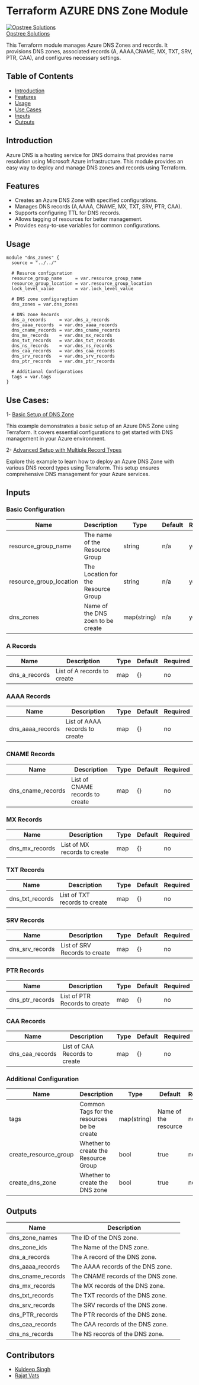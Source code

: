 # Terraform AZURE DNS Zone Module
[![Opstree Solutions][opstree_avatar]][opstree_homepage]<br/>[Opstree Solutions][opstree_homepage] 

  [opstree_homepage]: https://opstree.github.io/
  [opstree_avatar]: https://img.cloudposse.com/150x150/https://github.com/opstree.png


This Terraform module manages Azure DNS Zones and records. It provisions DNS zones, associated records (A, AAAA,CNAME, MX, TXT, SRV, PTR, CAA), and configures necessary settings.

## Table of Contents

- [Introduction](#introduction)
- [Features](#features)
- [Usage](#usage)
- [Use Cases](#UseCases)
- [Inputs](#inputs)
- [Outputs](#outputs)



## Introduction

Azure DNS is a hosting service for DNS domains that provides name resolution using Microsoft Azure infrastructure. This module provides an easy way to deploy and manage DNS zones and records using Terraform.

## Features

- Creates an Azure DNS Zone with specified configurations.
- Manages DNS records (A,AAAA, CNAME, MX, TXT, SRV, PTR, CAA).
- Supports configuring TTL for DNS records.
- Allows tagging of resources for better management.
- Provides easy-to-use variables for common configurations.

## Usage

```hcl
module "dns_zones" {
  source = "../../"

  # Resurce configuration
  resource_group_name     = var.resource_group_name
  resource_group_location = var.resource_group_location
  lock_level_value        = var.lock_level_value

  # DNS zone configuragtion
  dns_zones = var.dns_zones

  # DNS zone Records
  dns_a_records     = var.dns_a_records
  dns_aaaa_records  = var.dns_aaaa_records
  dns_cname_records = var.dns_cname_records
  dns_mx_records    = var.dns_mx_records
  dns_txt_records   = var.dns_txt_records
  dns_ns_records    = var.dns_ns_records
  dns_caa_records   = var.dns_caa_records
  dns_srv_records   = var.dns_srv_records
  dns_ptr_records   = var.dns_ptr_records
  
  # Additional Configurations
  tags = var.tags
}
```


## Use Cases:

1- [Basic Setup of DNS Zone](https://github.com/OT-terraform-azure-modules/terraform-azure-dns-zone/tree/feature_0.0.1/examples/basic_setup_of_dns_zone)

  This example demonstrates a basic setup of an Azure DNS Zone using Terraform. It covers essential configurations to get started with DNS management in your Azure environment.

2- [Advanced Setup with Multiple Record Types](https://github.com/OT-terraform-azure-modules/terraform-azure-dns-zone/tree/feature_0.0.1/examples/setup_with_multiple_record_types)

 Explore this example to learn how to deploy an Azure DNS Zone with various DNS record types using Terraform. This setup ensures comprehensive DNS management for your Azure services.


## Inputs

### Basic Configuration

| Name                 | Description                                                       | Type     | Default | Required |
|----------------------|-------------------------------------------------------------------|----------|---------|----------|
| resource_group_name               | The name of the Resource Group                          | string   | n/a     | yes      |
| resource_group_location   | The Location for the Resource Group                         | string   | n/a     | yes      |
| dns_zones      | Name of the DNS zoen to be create                                     | map(string)   | n/a     | yes      |


### A Records

| Name              | Description                                                       | Type   | Default | Required |
|-------------------|-------------------------------------------------------------------|--------|---------|----------|
| dns_a_records            | List of A records to create            | map | {}     | no      |

### AAAA Records

| Name              | Description                                                       | Type   | Default | Required |
|-------------------|-------------------------------------------------------------------|--------|---------|----------|
| dns_aaaa_records            | List of AAAA records to create            | map | {}     | no      |


### CNAME Records

| Name              | Description                                                       | Type   | Default | Required |
|-------------------|-------------------------------------------------------------------|--------|---------|----------|
| dns_cname_records            | List of CNAME records to create            | map | {}     | no      |


### MX Records

| Name              | Description                                                       | Type   | Default | Required |
|-------------------|-------------------------------------------------------------------|--------|---------|----------|
| dns_mx_records            | List of MX records to create            | map | {}     | no      |


### TXT Records

| Name              | Description                                                       | Type   | Default | Required |
|-------------------|-------------------------------------------------------------------|--------|---------|----------|
| dns_txt_records            | List of TXT records to create            | map | {}     | no      |


### SRV Records

| Name              | Description                                                       | Type   | Default | Required |
|-------------------|-------------------------------------------------------------------|--------|---------|----------|
| dns_srv_records            | List of SRV Records to create            | map | {}     | no      |

### PTR Records

| Name              | Description                                                       | Type   | Default | Required |
|-------------------|-------------------------------------------------------------------|--------|---------|----------|
| dns_ptr_records            | List of PTR Records to create            | map | {}     | no      |

### CAA Records

| Name              | Description                                                       | Type   | Default | Required |
|-------------------|-------------------------------------------------------------------|--------|---------|----------|
| dns_caa_records            | List of CAA Records to create            | map | {}     | no      |


### Additional Configuration

| Name                           | Description                                                       | Type   | Default | Required |
|--------------------------------|-------------------------------------------------------------------|--------|---------|----------|
| tags      | Common Tags for the resources be be create                                     | map(string)   | Name of the resource     | no      |
| create_resource_group      | Whether to create the Resource Group                              | bool   | true     | no      |
| create_dns_zone      | Whether to create the DNS zone                              | bool   | true     | no      |

## Outputs

| Name | Description |
|------|-------------|
| <a name="output_dns_zone_names"></a> dns_zone_names| The ID of the DNS zone. |
| <a name="output_dns_zone_ids"></a> dns_zone_ids| The Name of the DNS zone. |
| <a name="output_dns_a_records"></a> dns_a_records| The A record of the DNS zone. |
| <a name="output_dns_aaaa_records"></a> dns_aaaa_records| The AAAA records of the DNS zone. |
| <a name="output_dns_cname_records"></a> dns_cname_records | The CNAME records of the DNS zone. |
| <a name="output_dns_mx_records"></a> dns_mx_records | The MX records of the DNS zone. |
| <a name="output_dns_txt_records"></a> dns_txt_records | The TXT records of the DNS zone. |
| <a name="output_srv_txt_records"></a> dns_srv_records | The SRV records of the DNS zone. |
| <a name="output_dns_PTR_records"></a> dns_PTR_records | The PTR records of the DNS zone. |
| <a name="output_caa_PTR_records"></a> dns_caa_records | The CAA records of the DNS zone. |
| <a name="output_dns_ns_records"></a> dns_ns_records | The NS records of the DNS zone. |


## Contributors
- [Kuldeep Singh](https://www.linkedin.com/in/kuldeep-singh-9702b879/) 
- [Rajat Vats](https://www.linkedin.com/in/rajat-vats-32042aa9/)
